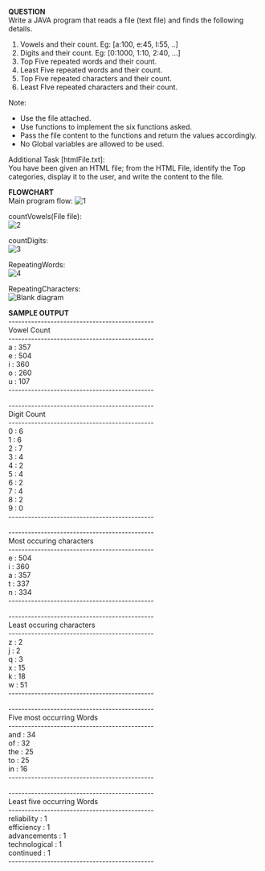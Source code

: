 **QUESTION**  
Write a JAVA program that reads a file (text file) and finds the following details.  
1. Vowels and their count. Eg: [a:100, e:45, I:55, ..]  
2. Digits and their count. Eg: [0:1000, 1:10, 2:40, ...]  
3. Top Five repeated words and their count.  
4. Least Five repeated words and their count.  
5. Top Five repeated characters and their count.  
6. Least FIve repeated characters and their count. 
 
Note:  
* Use the file attached.  
* Use functions to implement the six functions asked.  
* Pass the file content to the functions and return the values accordingly.  
* No Global variables are allowed to be used.  

Additional Task [htmlFile.txt]:  
You have been given an HTML file; from the HTML File, identify the Top categories, display it to the user, and write the content to the file.  

**FLOWCHART**  
Main program flow:
![1](https://user-images.githubusercontent.com/118504536/228758688-abe76fb9-8191-429d-afa3-2e67f1605397.png)  

countVowels(File file):    
![2](https://user-images.githubusercontent.com/118504536/228758916-46e8705f-3483-492d-8729-6e39f0bc247a.png)  

countDigits:    
![3](https://user-images.githubusercontent.com/118504536/228763769-13f54504-8def-445a-bd2a-b06ec0346adf.png)  

RepeatingWords:        
![4](https://user-images.githubusercontent.com/118504536/228767364-2df14772-83c8-4a4b-95a8-afeead376dc6.png)  

RepeatingCharacters:     
![Blank diagram](https://user-images.githubusercontent.com/118504536/228774238-f3e3a170-cbf0-4929-a691-e1f7fb73dca7.png)  

**SAMPLE OUTPUT**   
\---------------------------------------------  
                Vowel Count  
\---------------------------------------------  
                a       :       357  
                e       :       504  
                i       :       360  
                o       :       260  
                u       :       107  
\---------------------------------------------  


\---------------------------------------------    
                Digit Count    
\---------------------------------------------  
                0       :       6  
                1       :       6  
                2       :       7  
                3       :       4  
                4       :       2  
                5       :       4  
                6       :       2  
                7       :       4  
                8       :       2  
                9       :       0  
\---------------------------------------------  


\---------------------------------------------  
        Most occuring characters  
\---------------------------------------------  
                e       :       504  
                i       :       360  
                a       :       357  
                t       :       337  
                n       :       334  
\---------------------------------------------  


\---------------------------------------------  
        Least occuring characters  
\---------------------------------------------  
                z       :       2  
                j       :       2  
                q       :       3  
                x       :       15  
                k       :       18  
                w       :       51  
\---------------------------------------------  


\---------------------------------------------  
        Five most occurring Words  
\---------------------------------------------  
        and     :       34  
        of      :       32  
        the     :       25  
        to      :       25  
        in      :       16  
\---------------------------------------------  


\---------------------------------------------  
        Least five occurring Words  
\---------------------------------------------  
        reliability     :       1  
        efficiency      :       1  
        advancements    :       1  
        technological   :       1    
        continued       :       1  
\---------------------------------------------  
